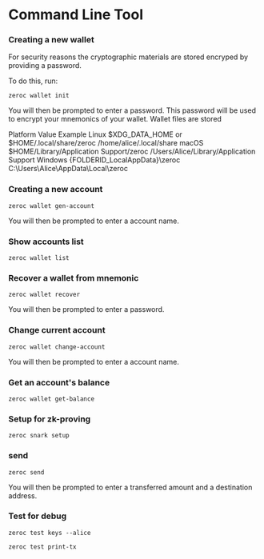 # Command Line Tool


### Creating a new wallet
 For security reasons the cryptographic materials are stored encryped by providing a password.

To do this, run:

```
zeroc wallet init
```

You will then be prompted to enter a password. This password will be used to encrypt your mnemonics of your wallet. Wallet files are stored

Platform	Value	Example
Linux	$XDG_DATA_HOME or $HOME/.local/share/zeroc	/home/alice/.local/share
macOS	$HOME/Library/Application Support/zeroc	/Users/Alice/Library/Application Support
Windows	{FOLDERID_LocalAppData}\zeroc	C:\Users\Alice\AppData\Local\zeroc

### Creating a new account

```
zeroc wallet gen-account
```
You will then be prompted to enter a account name.

### Show accounts list

```
zeroc wallet list
```

### Recover a wallet from mnemonic

```
zeroc wallet recover
```
You will then be prompted to enter a password.

### Change current account

```
zeroc wallet change-account
```
You will then be prompted to enter a account name.

### Get an account's balance

```
zeroc wallet get-balance
```

### Setup for zk-proving

```
zeroc snark setup
```

### send

```
zeroc send
```
You will then be prompted to enter a transferred amount and a destination address.

### Test for debug

```
zeroc test keys --alice
```

```
zeroc test print-tx
```

